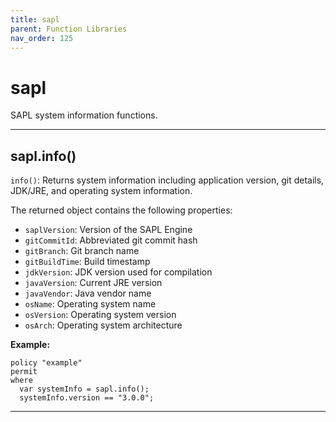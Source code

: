 ```yaml
---
title: sapl
parent: Function Libraries
nav_order: 125
---
```

# sapl

SAPL system information functions.



---

## sapl.info()

```info()```: Returns system information including application version, git details, JDK/JRE, and operating system information.

The returned object contains the following properties:
- ```saplVersion```: Version of the SAPL Engine
- ```gitCommitId```: Abbreviated git commit hash
- ```gitBranch```: Git branch name
- ```gitBuildTime```: Build timestamp
- ```jdkVersion```: JDK version used for compilation
- ```javaVersion```: Current JRE version
- ```javaVendor```: Java vendor name
- ```osName```: Operating system name
- ```osVersion```: Operating system version
- ```osArch```: Operating system architecture

**Example:**
```sapl
policy "example"
permit
where
  var systemInfo = sapl.info();
  systemInfo.version == "3.0.0";
```


---

